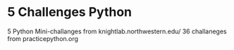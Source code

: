 # 5 Challenges Python
5 Python Mini-challanges from knightlab.northwestern.edu/
36 challaneges from practicepython.org
